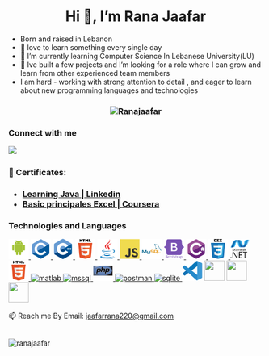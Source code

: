 <h1 align="center" > Hi 👋,  I’m Rana Jaafar </h1>


- Born and raised in Lebanon
- 👀 love to learn something every single day
- 🌱 I’m currently learning Computer Science In Lebanese University(LU)
- 💞️ Ive built a few projects and I’m looking for a role where I can grow and learn from other experienced team members
- I am hard - working with strong attention to detail , and eager to learn about new programming languages and technologies
<h3><p align="center"> <img src="https://komarev.com/ghpvc/?username=Ranajaafar&label=Profile%20views&color=6805D3&style=flat" alt="Ranajaafar" /> </p></h3>
<h3> Connect with me</h3>
<a href="https://www.linkedin.com/in/rana-jaafar/" target = "_blank"><img src = "https://img.shields.io/badge/Linkedin-blue?style=for-the-badge"/></a> 

 <h3>📜 Certificates:<h3>
  
- [Learning Java | Linkedin](https://www.linkedin.com/learning/certificates/b1b2d725904a02177ce290772df8acdc754437c44caf334258c38ff57b95487f)
- [Basic principales Excel | Coursera](https://www.coursera.org/account/accomplishments/certificate/6L7JKA2JV989)

<h3>Technologies and Languages</h3>
<p align="left"> 
  <a href="https://developer.android.com" target="_blank" rel="noreferrer"> <img src="https://raw.githubusercontent.com/devicons/devicon/master/icons/android/android-original-wordmark.svg" alt="android" width="40" height="40"/> </a>
   <a href="https://www.cprogramming.com/" target="_blank" rel="noreferrer"> <img src="https://raw.githubusercontent.com/devicons/devicon/master/icons/c/c-original.svg" alt="c" width="40" height="40"/> </a> 
  <a href="https://www.w3schools.com/cpp/" target="_blank" rel="noreferrer"> <img src="https://raw.githubusercontent.com/devicons/devicon/master/icons/cplusplus/cplusplus-original.svg" alt="cplusplus" width="40" height="40"/> </a>
  <a href="https://www.w3.org/html/" target="_blank" rel="noreferrer"> <img src="https://raw.githubusercontent.com/devicons/devicon/master/icons/html5/html5-original-wordmark.svg" alt="html5" width="40" height="40"/> </a>
   <a href="https://www.java.com" target="_blank" rel="noreferrer"> <img src="https://raw.githubusercontent.com/devicons/devicon/master/icons/java/java-original.svg" alt="java" width="40" height="40"/> </a> <a href="https://developer.mozilla.org/en-US/docs/Web/JavaScript" target="_blank" rel="noreferrer"> <img src="https://raw.githubusercontent.com/devicons/devicon/master/icons/javascript/javascript-original.svg" alt="javascript" width="40" height="40"/> </a>
    <a href="https://www.mysql.com/" target="_blank" rel="noreferrer"> <img src="https://raw.githubusercontent.com/devicons/devicon/master/icons/mysql/mysql-original-wordmark.svg" alt="mysql" width="40" height="40"/> </a>
  <a href="https://getbootstrap.com" target="_blank" rel="noreferrer"> <img src="https://raw.githubusercontent.com/devicons/devicon/master/icons/bootstrap/bootstrap-plain-wordmark.svg" alt="bootstrap" width="40" height="40"/> </a> <a href="https://www.w3schools.com/cs/" target="_blank" rel="noreferrer"> <img src="https://raw.githubusercontent.com/devicons/devicon/master/icons/csharp/csharp-original.svg" alt="csharp" width="40" height="40"/> </a> <a href="https://www.w3schools.com/css/" target="_blank" rel="noreferrer"> <img src="https://raw.githubusercontent.com/devicons/devicon/master/icons/css3/css3-original-wordmark.svg" alt="css3" width="40" height="40"/> </a> <a href="https://dotnet.microsoft.com/" target="_blank" rel="noreferrer"> <img src="https://raw.githubusercontent.com/devicons/devicon/master/icons/dot-net/dot-net-original-wordmark.svg" alt="dotnet" width="40" height="40"/> </a>  <a href="https://www.w3.org/html/" target="_blank" rel="noreferrer"> <img src="https://raw.githubusercontent.com/devicons/devicon/master/icons/html5/html5-original-wordmark.svg" alt="html5" width="40" height="40"/> </a> <a href="https://www.mathworks.com/" target="_blank" rel="noreferrer"> <img src="https://upload.wikimedia.org/wikipedia/commons/2/21/Matlab_Logo.png" alt="matlab" width="40" height="40"/> </a> <a href="https://www.microsoft.com/en-us/sql-server" target="_blank" rel="noreferrer"> <img src="https://www.svgrepo.com/show/303229/microsoft-sql-server-logo.svg" alt="mssql" width="40" height="40"/> </a> <a href="https://www.php.net" target="_blank" rel="noreferrer"> <img src="https://raw.githubusercontent.com/devicons/devicon/master/icons/php/php-original.svg" alt="php" width="40" height="40"/> </a> <a href="https://postman.com" target="_blank" rel="noreferrer"> <img src="https://www.vectorlogo.zone/logos/getpostman/getpostman-icon.svg" alt="postman" width="40" height="40"/> </a> <a href="https://www.sqlite.org/" target="_blank" rel="noreferrer"> <img src="https://www.vectorlogo.zone/logos/sqlite/sqlite-icon.svg" alt="sqlite" width="40" height="40"/> </a> 
  <a href="https://visualstudio.microsoft.com/"> <img  alt="VS Code" src="https://raw.githubusercontent.com/devicons/devicon/2ae2a900d2f041da66e950e4d48052658d850630/icons/vscode/vscode-original.svg" width="40px"/></a>
  <a href="https://netbeans.apache.org/" ><img src="https://www.file-extensions.org/imgs/app-icon/128/5149/netbeans-icon.png" width="40" height="40" /></a>
 <a href="https://www.visual-paradigm.com/" ><img src="https://alternative.me/media/256/visual-paradigm-icon-57wmhewxxy8w6htr-c.png" width="40" height="40" /></a>
 <a href="https://www.sap.com/products/technology-platform/powerdesigner-data-modeling-tools.html" > <img src="https://www.file-extensions.org/imgs/app-icon/128/2182/powerdesigner-icon.png" width="40" height="40" /></a>
 
<br/>
</p>



📫 Reach me By Email:
jaafarrana220@gmail.com
<br/><br/>


<p><img align="left" src="https://github-readme-stats.vercel.app/api/top-langs?username=Ranajaafar&show_icons=true&locale=en&layout=compact" alt="ranajaafar" /></p>

<!--
<p><img align="left" src="https://github-readme-stats.vercel.app/api/top-langs?username=Ranajaafar&show_icons=true&locale=en&layout=compact" alt="Ranajaafar" /></p>

<p>&nbsp;<img align="center" src="https://github-readme-stats.vercel.app/api?username=Ranajaafar&show_icons=true&locale=en" alt="Ranajaafar" /></p>

<p><img align="center" src="https://github-readme-streak-stats.herokuapp.com/?user=Ranajaafar&" alt="Ranajaafar" /></p>-->
